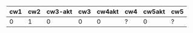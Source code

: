 | cw1 | cw2 | cw3-akt | cw3 | cw4akt | cw4 | cw5akt | cw5 |
|-----|-----|---------|-----|--------|-----|--------|-----|
|   0 |   1 |       0 |   0 |      0 | ?   |      0 | ?   |
